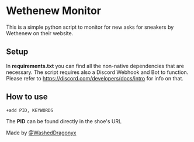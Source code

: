 # Wethenew Monitor
This is a simple python script to monitor for new asks for sneakers by Wethenew on their website.
## Setup
In **requirements.txt** you can find all the non-native dependencies that are necessary.
The script requires also a Discord Webhook and Bot to function.
Please refer to https://discord.com/developers/docs/intro for info on that.
## How to use

```sh
+add PID, KEYWORDS
```
The **PID** can be found directly in the shoe's URL

Made by [@WashedDragonyx](https://twitter.com/WashedDragonyx)

